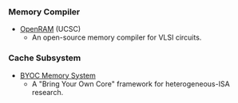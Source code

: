### Memory Compiler
- [OpenRAM](https://github.com/mguthaus/OpenRAM) (UCSC)
  - An open-source memory compiler for VLSI circuits.

### Cache Subsystem
- [BYOC Memory System](https://github.com/bring-your-own-core/byoc)
  - A "Bring Your Own Core" framework for heterogeneous-ISA research.
